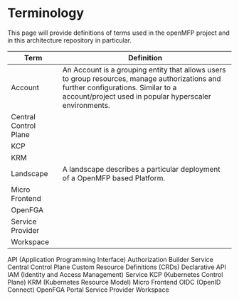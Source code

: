 # Terminology

This page will provide definitions of terms used in the openMFP project and in this architecture repository in
particular.

| Term                  | Definition                                                                                                                                                                                     |
|-----------------------|------------------------------------------------------------------------------------------------------------------------------------------------------------------------------------------------|
| Account               | An Account is a grouping entity that allows users to group resources, manage authorizations and further configurations. Similar to a account/project used in popular hyperscaler environments. |
| Central Control Plane |                                                                                                                                                                                                |
| KCP                   |                                                                                                                                                                                                |
| KRM                   |                                                                                                                                                                                                |
| Landscape             | A landscape describes a particular deployment of a OpenMFP based Platform.                                                                                                                     |
| Micro Frontend        |                                                                                                                                                                                                |
| OpenFGA               |                                                                                                                                                                                                |
| Service Provider      |                                                                                                                                                                                                |
| Workspace             |                                                                                                                                                                                                |

API (Application Programming Interface)
Authorization
Builder Service
Central Control Plane
Custom Resource Definitions (CRDs)
Declarative API
IAM (Identity and Access Management) Service
KCP (Kubernetes Control Plane)
KRM (Kubernetes Resource Model)
Micro Frontend
OIDC (OpenID Connect)
OpenFGA
Portal
Service Provider
Workspace